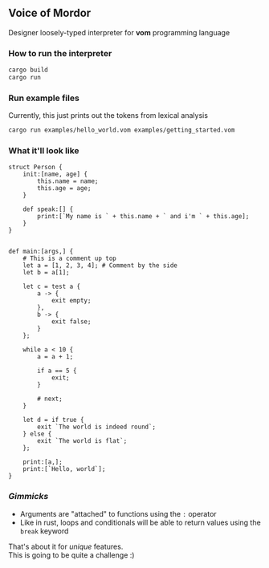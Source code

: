 ## Voice of Mordor

Designer loosely-typed interpreter for **vom** programming language

### How to run the interpreter

```bash
cargo build
cargo run
```

### Run example files 
Currently, this just prints  out the tokens from lexical analysis

```bash
cargo run examples/hello_world.vom examples/getting_started.vom
```


### What it'll look like
  
```
struct Person {
    init:[name, age] {
        this.name = name;
        this.age = age;
    }

    def speak:[] {
        print:[`My name is ` + this.name + ` and i'm ` + this.age];
    }
}


def main:[args,] {
    # This is a comment up top
    let a = [1, 2, 3, 4]; # Comment by the side
    let b = a[1];

    let c = test a {
        a -> {
            exit empty;
        },
        b -> {
            exit false;
        }
    };

    while a < 10 {
        a = a + 1;

        if a == 5 {
            exit;
        }

        # next;
    }

    let d = if true {
        exit `The world is indeed round`;
    } else {
        exit `The world is flat`;
    };

    print:[a,];
    print:[`Hello, world`];
}
```

### _Gimmicks_

- Arguments are "attached" to functions using the `:` operator
- Like in rust, loops and conditionals will be able to return values using the `break` keyword

That's about it for _unique_ features.
<br />
This is going to be quite a challenge :)

